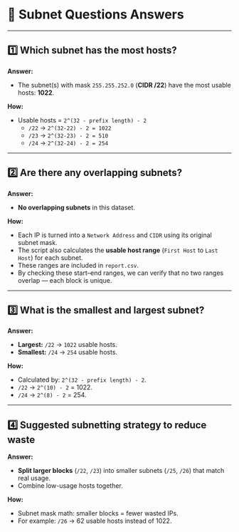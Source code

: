 # 📑 Subnet Questions Answers

---

## 1️⃣ Which subnet has the most hosts?

**Answer:**  
- The subnet(s) with mask `255.255.252.0` (**CIDR /22**) have the most usable hosts: **1022**.

**How:**  
- Usable hosts = `2^(32 - prefix length) - 2`
  - `/22` → `2^(32-22) - 2 = 1022`
  - `/23` → `2^(32-23) - 2 = 510`
  - `/24` → `2^(32-24) - 2 = 254`

---

## 2️⃣ Are there any overlapping subnets?

**Answer:**  
- **No overlapping subnets** in this dataset.

**How:**  
- Each IP is turned into a `Network Address` and `CIDR` using its original subnet mask.
- The script also calculates the **usable host range** (`First Host` to `Last Host`) for each subnet.
- These ranges are included in `report.csv`.
- By checking these start–end ranges, we can verify that no two ranges overlap — each block is unique.


---

## 3️⃣ What is the smallest and largest subnet?

**Answer:**  
- **Largest:** `/22` → `1022` usable hosts.
- **Smallest:** `/24` → `254` usable hosts.

**How:**  
- Calculated by: `2^(32 - prefix length) - 2`.
- `/22` → `2^(10) - 2` = 1022.
- `/24` → `2^(8) - 2` = 254.

---

## 4️⃣ Suggested subnetting strategy to reduce waste

**Answer:**  
- **Split larger blocks** (`/22`, `/23`) into smaller subnets (`/25`, `/26`) that match real usage.
- Combine low-usage hosts together.

**How:**  
- Subnet mask math: smaller blocks = fewer wasted IPs.
- For example: `/26` → 62 usable hosts instead of 1022.
